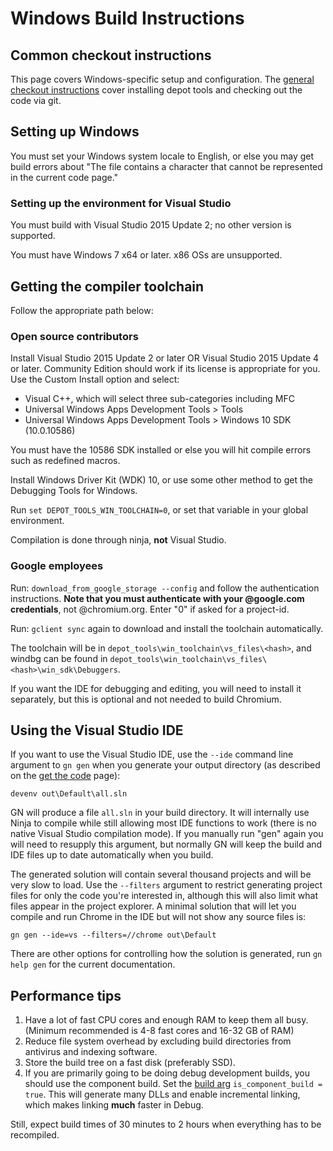# Windows Build Instructions

## Common checkout instructions

This page covers Windows-specific setup and configuration. The
[general checkout
instructions](https://web.archive.org/web/20160414155322/https://www.chromium.org/developers/how-tos/get-the-code) cover
installing depot tools and checking out the code via git.

## Setting up Windows

You must set your Windows system locale to English, or else you may get
build errors about "The file contains a character that cannot be
represented in the current code page."

### Setting up the environment for Visual Studio

You must build with Visual Studio 2015 Update 2; no other version is
supported.

You must have Windows 7 x64 or later. x86 OSs are unsupported.

## Getting the compiler toolchain

Follow the appropriate path below:

### Open source contributors

Install Visual Studio 2015 Update 2 or later OR Visual Studio 2015 Update 4 or later.
Community Edition should work if its license is appropriate for you.
Use the Custom Install option and select:

- Visual C++, which will select three sub-categories including MFC
- Universal Windows Apps Development Tools > Tools
- Universal Windows Apps Development Tools > Windows 10 SDK (10.0.10586)

You must have the 10586 SDK installed or else you will hit compile errors such
as redefined macros.

Install Windows Driver Kit (WDK) 10, or use some other method to get the
Debugging Tools for Windows.

Run `set DEPOT_TOOLS_WIN_TOOLCHAIN=0`, or set that variable in your
global environment.

Compilation is done through ninja, **not** Visual Studio.

### Google employees

Run: `download_from_google_storage --config` and follow the
authentication instructions. **Note that you must authenticate with your
@google.com credentials**, not @chromium.org. Enter "0" if asked for a
project-id.

Run: `gclient sync` again to download and install the toolchain automatically.

The toolchain will be in `depot_tools\win_toolchain\vs_files\<hash>`, and windbg
can be found in `depot_tools\win_toolchain\vs_files\<hash>\win_sdk\Debuggers`.

If you want the IDE for debugging and editing, you will need to install
it separately, but this is optional and not needed to build Chromium.

## Using the Visual Studio IDE

If you want to use the Visual Studio IDE, use the `--ide` command line
argument to `gn gen` when you generate your output directory (as described on
the [get the code](https://web.archive.org/web/20160414155322/https://www.chromium.org/developers/how-tos/get-the-code)
page):

```gn gen --ide=vs out\Default
devenv out\Default\all.sln
```

GN will produce a file `all.sln` in your build directory. It will internally
use Ninja to compile while still allowing most IDE functions to work (there is
no native Visual Studio compilation mode). If you manually run "gen" again you
will need to resupply this argument, but normally GN will keep the build and
IDE files up to date automatically when you build.

The generated solution will contain several thousand projects and will be very
slow to load. Use the `--filters` argument to restrict generating project files
for only the code you're interested in, although this will also limit what
files appear in the project explorer. A minimal solution that will let you
compile and run Chrome in the IDE but will not show any source files is:

```gn gen --ide=vs --filters=//chrome out\Default```

There are other options for controlling how the solution is generated, run `gn
help gen` for the current documentation.

## Performance tips

1.  Have a lot of fast CPU cores and enough RAM to keep them all busy.
    (Minimum recommended is 4-8 fast cores and 16-32 GB of RAM)
2.  Reduce file system overhead by excluding build directories from
    antivirus and indexing software.
3.  Store the build tree on a fast disk (preferably SSD).
4.  If you are primarily going to be doing debug development builds, you
    should use the component build. Set the [build
    arg](https://web.archive.org/web/20160501005453/https://www.chromium.org/developers/gn-build-configuration)
    `is_component_build = true`.
    This will generate many DLLs and enable incremental linking, which makes
    linking **much** faster in Debug.

Still, expect build times of 30 minutes to 2 hours when everything has to
be recompiled.
